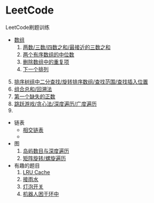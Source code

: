 # LeetCode
LeetCode刷题训练

- [数组](https://leetcode-cn.com/tag/array/)
  1. [两数/三数/四数之和/最接近的三数之和](array/两数之和.md)
  2. [两个有序数组的中位数](array/两个有序数组的中位数.md)
  3. [删除数组中的重复项](array/删除重复项.md)
  4. [下一个排列](array/排列.md)
5. [排序树组中二分查找/旋转排序数组/查找范围/查找插入位置](array/排序数组中的二分查找.md)
  6. [组合总和/回溯法](array/组合总和与回溯法.md)
  7. [第一个缺失的正数](array/第一个缺失的正数.md)
  8. [跳跃游戏/贪心法/深度遍历/广度遍历](array/跳跃游戏.md)
  9. 
- 链表
  - [相交链表](linklist/相交链表.md)
  - 
- 图
  1. [岛屿数目与深度遍历](grid/岛屿数目与图的深度遍历.md)
  2. [矩阵旋转/螺旋遍历](grid/矩阵旋转.md)
- 有趣的题目
  1. [LRU Cache](funny/LRU缓存.md)
  2. [接雨水](funny/接雨水.md)
  3. [灯泡开关](funny/灯泡开关.md)
  4. [机器人困于环中](funny/机器人困于环中.md)

